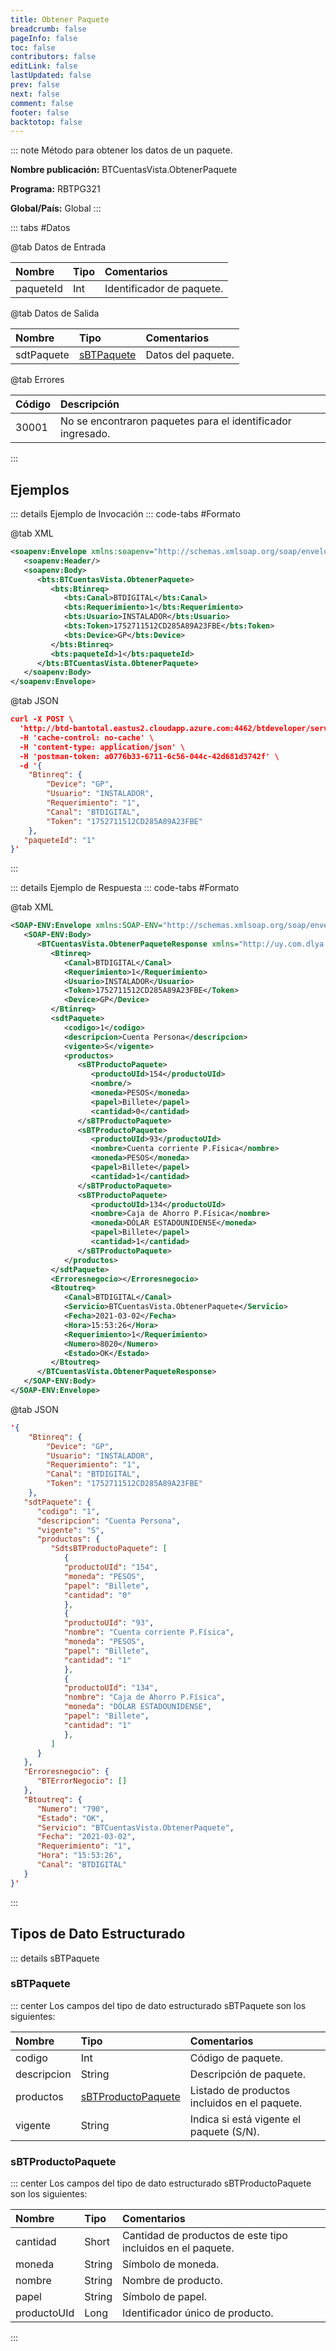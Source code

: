 ```yaml
---
title: Obtener Paquete
breadcrumb: false
pageInfo: false
toc: false
contributors: false
editLink: false
lastUpdated: false
prev: false
next: false
comment: false
footer: false
backtotop: false
---
```


<!-- ABRE DATOS DEL MÉTODO -->
::: note Método para obtener los datos de un paquete.

**Nombre publicación:** BTCuentasVista.ObtenerPaquete

**Programa:** RBTPG321

**Global/País:** Global
:::
<!-- CIERRA DATOS DEL MÉTODO -->

<!-- ABRE TABLA DE DATOS -->
::: tabs #Datos 

@tab Datos de Entrada

Nombre | Tipo | Comentarios
:--------- | :--------- | :---------
paqueteId | Int | Identificador de paquete.

@tab Datos de Salida

Nombre | Tipo | Comentarios
:--------- | :----------- | :-----------
sdtPaquete | [sBTPaquete](#sbtpaquete) | Datos del paquete.

@tab Errores

Código | Descripción
:--------- | :-----------
30001 | No se encontraron paquetes para el identificador ingresado.
::: 
<!-- CIERRA TABLA DE DATOS -->

## **Ejemplos**

<!-- ABRE EJEMPLO DE INVOCACIÓN -->
::: details Ejemplo de Invocación 
::: code-tabs #Formato

@tab XML
```xml
<soapenv:Envelope xmlns:soapenv="http://schemas.xmlsoap.org/soap/envelope/" xmlns:bts="http://uy.com.dlya.bantotal/BTSOA/">
   <soapenv:Header/> 	 
   <soapenv:Body>
      <bts:BTCuentasVista.ObtenerPaquete>
         <bts:Btinreq>
            <bts:Canal>BTDIGITAL</bts:Canal>
            <bts:Requerimiento>1</bts:Requerimiento>
            <bts:Usuario>INSTALADOR</bts:Usuario>
            <bts:Token>1752711512CD285A89A23FBE</bts:Token>
            <bts:Device>GP</bts:Device>
         </bts:Btinreq>
         <bts:paqueteId>1</bts:paqueteId>
      </bts:BTCuentasVista.ObtenerPaquete>
   </soapenv:Body>
</soapenv:Envelope>
```

@tab JSON
```json
curl -X POST \
  'http://btd-bantotal.eastus2.cloudapp.azure.com:4462/btdeveloper/servlet/com.dlya.bantotal.odwsbt_BTCuentasVista_v1?ObtenerPaquete=' \
  -H 'cache-control: no-cache' \
  -H 'content-type: application/json' \
  -H 'postman-token: a0776b33-6711-6c56-044c-42d681d3742f' \
  -d '{
	"Btinreq": {
		"Device": "GP",
		"Usuario": "INSTALADOR",
		"Requerimiento": "1",
		"Canal": "BTDIGITAL",
		"Token": "1752711512CD285A89A23FBE"
	},
   "paqueteId": "1"
}'
```
:::
<!-- CIERRA EJEMPLO DE INVOCACIÓN -->

<!-- ABRE EJEMPLO DE RESPUESTA -->
::: details Ejemplo de Respuesta 
::: code-tabs #Formato

@tab XML
```xml
<SOAP-ENV:Envelope xmlns:SOAP-ENV="http://schemas.xmlsoap.org/soap/envelope/" xmlns:xsd="http://www.w3.org/2001/XMLSchema" xmlns:SOAP-ENC="http://schemas.xmlsoap.org/soap/encoding/" xmlns:xsi="http://www.w3.org/2001/XMLSchema-instance">
   <SOAP-ENV:Body>
      <BTCuentasVista.ObtenerPaqueteResponse xmlns="http://uy.com.dlya.bantotal/BTSOA/">
         <Btinreq>
            <Canal>BTDIGITAL</Canal>
            <Requerimiento>1</Requerimiento>
            <Usuario>INSTALADOR</Usuario>
            <Token>1752711512CD285A89A23FBE</Token>
            <Device>GP</Device>
         </Btinreq>
         <sdtPaquete>
            <codigo>1</codigo>
            <descripcion>Cuenta Persona</descripcion>
            <vigente>S</vigente>
            <productos>
               <sBTProductoPaquete>
                  <productoUId>154</productoUId>
                  <nombre/>
                  <moneda>PESOS</moneda>
                  <papel>Billete</papel>
                  <cantidad>0</cantidad>
               </sBTProductoPaquete>
               <sBTProductoPaquete>
                  <productoUId>93</productoUId>
                  <nombre>Cuenta corriente P.Física</nombre>
                  <moneda>PESOS</moneda>
                  <papel>Billete</papel>
                  <cantidad>1</cantidad>
               </sBTProductoPaquete>
               <sBTProductoPaquete>
                  <productoUId>134</productoUId>
                  <nombre>Caja de Ahorro P.Física</nombre>
                  <moneda>DÓLAR ESTADOUNIDENSE</moneda>
                  <papel>Billete</papel>
                  <cantidad>1</cantidad>
               </sBTProductoPaquete>
            </productos>
         </sdtPaquete>
         <Erroresnegocio></Erroresnegocio>
         <Btoutreq>
            <Canal>BTDIGITAL</Canal>
            <Servicio>BTCuentasVista.ObtenerPaquete</Servicio>
            <Fecha>2021-03-02</Fecha>
            <Hora>15:53:26</Hora>
            <Requerimiento>1</Requerimiento>
            <Numero>8020</Numero>
            <Estado>OK</Estado>
         </Btoutreq>
      </BTCuentasVista.ObtenerPaqueteResponse>
   </SOAP-ENV:Body>
</SOAP-ENV:Envelope>
```

@tab JSON
```json
'{
	"Btinreq": {
		"Device": "GP",
		"Usuario": "INSTALADOR",
		"Requerimiento": "1",
		"Canal": "BTDIGITAL",
		"Token": "1752711512CD285A89A23FBE"
	},
   "sdtPaquete": {
      "codigo": "1",
      "descripcion": "Cuenta Persona",
      "vigente": "S",
      "productos": {
         "SdtsBTProductoPaquete": [
            {
            "productoUId": "154",
            "moneda": "PESOS",
            "papel": "Billete",
            "cantidad": "0"
            },
            {
            "productoUId": "93",
            "nombre": "Cuenta corriente P.Física",
            "moneda": "PESOS",
            "papel": "Billete",
            "cantidad": "1"
            },
            {
            "productoUId": "134",
            "nombre": "Caja de Ahorro P.Física",
            "moneda": "DÓLAR ESTADOUNIDENSE",
            "papel": "Billete",
            "cantidad": "1"
            },
         ]
      }
   },
   "Erroresnegocio": {
      "BTErrorNegocio": []
   },
   "Btoutreq": {
      "Numero": "790",
      "Estado": "OK",
      "Servicio": "BTCuentasVista.ObtenerPaquete",
      "Fecha": "2021-03-02",
      "Requerimiento": "1",
      "Hora": "15:53:26",
      "Canal": "BTDIGITAL"
   }
}'
```
:::
<!-- CIERRA EJEMPLO DE RESPUESTA -->

## **Tipos de Dato Estructurado**

<!-- ABRE SDT -->
::: details sBTPaquete  

### sBTPaquete

::: center 
Los campos del tipo de dato estructurado sBTPaquete son los siguientes: 

Nombre | Tipo | Comentarios 
:--------- | :----------- | :----------- 
codigo | Int | Código de paquete. 
descripcion | String | Descripción de paquete. 
productos | [sBTProductoPaquete](#sbtproductopaquete) | Listado de productos incluidos en el paquete. 
vigente | String | Indica si está vigente el paquete (S/N). 

### sBTProductoPaquete

::: center 
Los campos del tipo de dato estructurado sBTProductoPaquete son los siguientes: 

Nombre | Tipo | Comentarios 
:--------- | :----------- | :----------- 
cantidad | Short | Cantidad de productos de este tipo incluidos en el paquete. 
moneda | String | Símbolo de moneda. 
nombre | String | Nombre de producto. 
papel | String | Símbolo de papel. 
productoUId | Long | Identificador único de producto. 
:::
<!-- CIERRA SDT -->